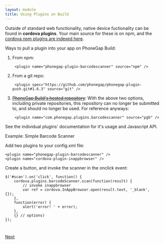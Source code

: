 ```yaml
---
layout: module
title: Using Plugins on Build
---
```


Outside of standard web functionality, native device fuctionality can be found in **cordova plugins**. Your main source for these is on npm, and the [cordova npm plugins are indexed here](https://cordova.apache.org/plugins/).

Ways to pull a plugin into your app on PhoneGap Build:

1. From npm:

        <plugin name="phonegap-plugin-barcodescanner" source="npm" />

2. From a git repo:

        <plugin spec="https://github.com/phonegap/phonegap-plugin-push.git#1.6.3" source="git" />

3. [<s>PhoneGap Build's hosted repository</s>](https://build.phonegap.com/plugins):
  With the above two options, including private repositories, this repository can no longer be submitted to, 
  and should no longer be used. For reference anyways:

        <plugin name="com.phonegap.plugins.barcodescanner" source="pgb" />


See the individual plugins' documentation for it's usage and Javascript API.

Example: Simple Barcode Scanner

Add two plugins to your config.xml file:

    <plugin name="phonegap-plugin-barcodescanner" />
    <plugin name="cordova-plugin-inappbrowser" />

Create a button, and invoke the scanner in the onclick event:

    $('#scan').on('click', function() {
    	cordova.plugins.barcodeScanner.scan(function(result) {
    		// invoke inappbrowser
    		var ref = cordova.InAppBrowser.open(result.text, '_blank', {});
    	}, 
    	function(error) {
    		alert('error! ' + error);
    	},
    	{} // options)
    });


<div class="row" style="margin-top:40px;">
<div class="col-sm-12">
<a href="4-the-pgb-development-cycle.html" class="btn btn-default pull-right">Next <i class="glyphicon
glyphicon-chevron-right"></i></a>
</div>
</div>